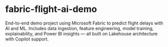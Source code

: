 # fabric-flight-ai-demo
End-to-end demo project using Microsoft Fabric to predict flight delays with AI and ML. Includes data ingestion, feature engineering, model training, explainability, and Power BI insights — all built on Lakehouse architecture with Copilot support.

